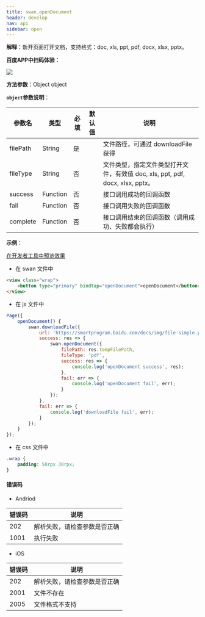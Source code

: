 ```yaml
---
title: swan.openDocument
header: develop
nav: api
sidebar: open
---
```



**解释**：新开页面打开文档，支持格式：doc, xls, ppt, pdf, docx, xlsx, pptx。

**百度APP中扫码体验：**

<img src="https://b.bdstatic.com/miniapp/assets/images/doc_demo/file.png"  class="demo-qrcode-image" />


**方法参数**：Object object

**`object`参数说明**：

|参数名 |类型  |必填 | 默认值 |说明|
|---- | ---- | ---- | ----|----|
|filePath   |String  |  是  | | 文件路径，可通过 downloadFile 获得|
|fileType   |String  |  否  | | 文件类型，指定文件类型打开文件，有效值 doc, xls, ppt, pdf, docx, xlsx, pptx。|
|success   |Function  |  否  | |接口调用成功的回调函数|
|fail  |Function  |  否 | | 接口调用失败的回调函数|
|complete   | Function   | 否 | |  接口调用结束的回调函数（调用成功、失败都会执行）|

**示例**：

<a href="swanide://fragment/296ad3255e4a0a9704a411f9e70ea9801557726088382" title="在开发者工具中预览效果" target="_self">在开发者工具中预览效果</a>

* 在 swan 文件中

```html
<view class="wrap">
    <button type="primary" bindtap="openDocument">openDocument</button>
</view>
```

* 在 js 文件中

```js
Page({
    openDocument() {
        swan.downloadFile({
            url: 'https://smartprogram.baidu.com/docs/img/file-simple.pdf',
            success: res => {
                swan.openDocument({
                    filePath: res.tempFilePath,
                    fileType: 'pdf',
                    success: res => {
                        console.log('openDocument success', res);
                    },
                    fail: err => {
                        console.log('openDocument fail', err);
                    }
                });
            },
            fail: err => {
                console.log('downloadFile fail', err);
            }
        });
    }
});
```
* 在 css 文件中

```css
.wrap {
    padding: 50rpx 30rpx;
}
```
#### 错误码

* Andriod

|错误码|说明|
|--|--|
|202|解析失败，请检查参数是否正确   |
|1001|执行失败|

* iOS

|错误码|说明|
|--|--|
|202|解析失败，请检查参数是否正确   |
|2001|文件不存在|
|2005|文件格式不支持|